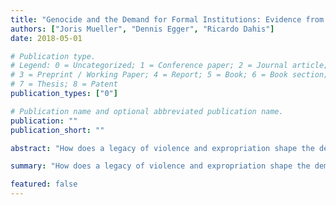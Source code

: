 ```yaml
---
title: "Genocide and the Demand for Formal Institutions: Evidence from the Legacy of the Khmer Rouge"
authors: ["Joris Mueller", "Dennis Egger", "Ricardo Dahis"]
date: 2018-05-01

# Publication type.
# Legend: 0 = Uncategorized; 1 = Conference paper; 2 = Journal article;
# 3 = Preprint / Working Paper; 4 = Report; 5 = Book; 6 = Book section;
# 7 = Thesis; 8 = Patent
publication_types: ["0"]

# Publication name and optional abbreviated publication name.
publication: ""
publication_short: ""

abstract: "How does a legacy of violence and expropriation shape the demand for current property rights?"

summary: "How does a legacy of violence and expropriation shape the demand for current property rights?"

featured: false
---
```

